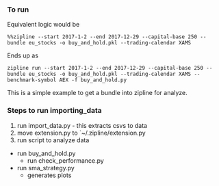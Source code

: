 ### To run

Equivalent logic would be 

```
%%zipline --start 2017-1-2 --end 2017-12-29 --capital-base 250 --bundle eu_stocks -o buy_and_hold.pkl --trading-calendar XAMS
```

Ends up as 

```
zipline run --start 2017-1-2 --end 2017-12-29 --capital-base 250 --bundle eu_stocks -o buy_and_hold.pkl --trading-calendar XAMS --benchmark-symbol AEX -f buy_and_hold.py
```


This is a simple example to get a bundle into zipline for analyze.

### Steps to run importing_data

1. run import_data.py - this extracts csvs to data
2. move extension.py to `~/.zipline/extension.py
3. run script to analyze data
  * run buy_and_hold.py
    - run check_performance.py
  * run sma_strategy.py
    - generates plots